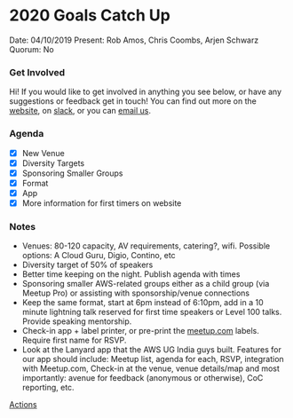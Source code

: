 # 2020 Goals Catch Up

Date: 04/10/2019
Present: Rob Amos, Chris Coombs, Arjen Schwarz
Quorum: No

### Get Involved

Hi! If you would like to get involved in anything you see below, or have any suggestions or feedback get in touch! You can find out more on the [website](https://melb.awsug.org.au/), on [slack](http://slack.awsug.org.au), or you can [email us](mailto:melbourne@awsug.org.au).

### Agenda

- [x] New Venue
- [x] Diversity Targets
- [x] Sponsoring Smaller Groups
- [x] Format
- [x] App
- [x] More information for first timers on website

### Notes

- Venues: 80-120 capacity, AV requirements, catering?, wifi. Possible options: A Cloud Guru, Digio, Contino, etc
- Diversity target of 50% of speakers
- Better time keeping on the night. Publish agenda with times
- Sponsoring smaller AWS-related groups either as a child group (via Meetup Pro) or assisting with sponsorship/venue connections
- Keep the same format, start at 6pm instead of 6:10pm, add in a 10 minute lightning talk reserved for first time speakers or Level 100 talks. Provide speaking mentorship.
- Check-in app + label printer, or pre-print the [meetup.com](http://meetup.com) labels. Require first name for RSVP.
- Look at the Lanyard app that the AWS UG India guys built. Features for our app should include: Meetup list, agenda for each, RSVP, integration with Meetup.com, Check-in at the venue, venue details/map and most importantly: avenue for feedback (anonymous or otherwise), CoC reporting, etc.

[Actions](2020%20Goals%20Catch%20Up/Actions.csv)
